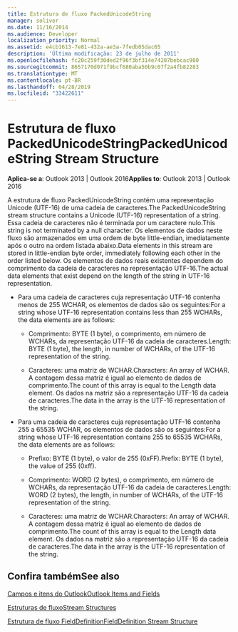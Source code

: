 ```yaml
---
title: Estrutura de fluxo PackedUnicodeString
manager: soliver
ms.date: 11/16/2014
ms.audience: Developer
localization_priority: Normal
ms.assetid: e4cb1613-7e81-432a-ae3a-7fedb05dac65
description: 'Última modificação: 23 de julho de 2011'
ms.openlocfilehash: fc20c259f30ded2f96f3bf314e74207bebcac980
ms.sourcegitcommit: 8657170d071f9bcf680aba50b9c07f2a4fb82283
ms.translationtype: MT
ms.contentlocale: pt-BR
ms.lasthandoff: 04/28/2019
ms.locfileid: "33422611"
---
```

# <a name="packedunicodestring-stream-structure"></a><span data-ttu-id="58404-103">Estrutura de fluxo PackedUnicodeString</span><span class="sxs-lookup"><span data-stu-id="58404-103">PackedUnicodeString Stream Structure</span></span>

  
  
<span data-ttu-id="58404-104">**Aplica-se a**: Outlook 2013 | Outlook 2016</span><span class="sxs-lookup"><span data-stu-id="58404-104">**Applies to**: Outlook 2013 | Outlook 2016</span></span> 
  
<span data-ttu-id="58404-105">A estrutura de fluxo PackedUnicodeString contém uma representação Unicode (UTF-16) de uma cadeia de caracteres.</span><span class="sxs-lookup"><span data-stu-id="58404-105">The PackedUnicodeString stream structure contains a Unicode (UTF-16) representation of a string.</span></span> <span data-ttu-id="58404-106">Essa cadeia de caracteres não é terminada por um caractere nulo.</span><span class="sxs-lookup"><span data-stu-id="58404-106">This string is not terminated by a null character.</span></span> <span data-ttu-id="58404-107">Os elementos de dados neste fluxo são armazenados em uma ordem de byte little-endian, imediatamente após o outro na ordem listada abaixo.</span><span class="sxs-lookup"><span data-stu-id="58404-107">Data elements in this stream are stored in little-endian byte order, immediately following each other in the order listed below.</span></span> <span data-ttu-id="58404-108">Os elementos de dados reais existentes dependem do comprimento da cadeia de caracteres na representação UTF-16.</span><span class="sxs-lookup"><span data-stu-id="58404-108">The actual data elements that exist depend on the length of the string in UTF-16 representation.</span></span>
  
- <span data-ttu-id="58404-109">Para uma cadeia de caracteres cuja representação UTF-16 contenha menos de 255 WCHAR, os elementos de dados são os seguintes:</span><span class="sxs-lookup"><span data-stu-id="58404-109">For a string whose UTF-16 representation contains less than 255 WCHARs, the data elements are as follows:</span></span>
    
  - <span data-ttu-id="58404-110">Comprimento: BYTE (1 byte), o comprimento, em número de WCHARs, da representação UTF-16 da cadeia de caracteres.</span><span class="sxs-lookup"><span data-stu-id="58404-110">Length: BYTE (1 byte), the length, in number of WCHARs, of the UTF-16 representation of the string.</span></span>
    
  - <span data-ttu-id="58404-111">Caracteres: uma matriz de WCHAR.</span><span class="sxs-lookup"><span data-stu-id="58404-111">Characters: An array of WCHAR.</span></span> <span data-ttu-id="58404-112">A contagem dessa matriz é igual ao elemento de dados de comprimento.</span><span class="sxs-lookup"><span data-stu-id="58404-112">The count of this array is equal to the Length data element.</span></span> <span data-ttu-id="58404-113">Os dados na matriz são a representação UTF-16 da cadeia de caracteres.</span><span class="sxs-lookup"><span data-stu-id="58404-113">The data in the array is the UTF-16 representation of the string.</span></span>
    
- <span data-ttu-id="58404-114">Para uma cadeia de caracteres cuja representação UTF-16 contenha 255 a 65535 WCHAR, os elementos de dados são os seguintes:</span><span class="sxs-lookup"><span data-stu-id="58404-114">For a string whose UTF-16 representation contains 255 to 65535 WCHARs, the data elements are as follows:</span></span>
    
  - <span data-ttu-id="58404-115">Prefixo: BYTE (1 byte), o valor de 255 (0xFF).</span><span class="sxs-lookup"><span data-stu-id="58404-115">Prefix: BYTE (1 byte), the value of 255 (0xff).</span></span>
    
  - <span data-ttu-id="58404-116">Comprimento: WORD (2 bytes), o comprimento, em número de WCHARs, da representação UTF-16 da cadeia de caracteres.</span><span class="sxs-lookup"><span data-stu-id="58404-116">Length: WORD (2 bytes), the length, in number of WCHARs, of the UTF-16 representation of the string.</span></span>
    
  - <span data-ttu-id="58404-117">Caracteres: uma matriz de WCHAR.</span><span class="sxs-lookup"><span data-stu-id="58404-117">Characters: An array of WCHAR.</span></span> <span data-ttu-id="58404-118">A contagem dessa matriz é igual ao elemento de dados de comprimento.</span><span class="sxs-lookup"><span data-stu-id="58404-118">The count of this array is equal to the Length data element.</span></span> <span data-ttu-id="58404-119">Os dados na matriz são a representação UTF-16 da cadeia de caracteres.</span><span class="sxs-lookup"><span data-stu-id="58404-119">The data in the array is the UTF-16 representation of the string.</span></span>
    
## <a name="see-also"></a><span data-ttu-id="58404-120">Confira também</span><span class="sxs-lookup"><span data-stu-id="58404-120">See also</span></span>



[<span data-ttu-id="58404-121">Campos e itens do Outlook</span><span class="sxs-lookup"><span data-stu-id="58404-121">Outlook Items and Fields</span></span>](outlook-items-and-fields.md)
  
[<span data-ttu-id="58404-122">Estruturas de fluxo</span><span class="sxs-lookup"><span data-stu-id="58404-122">Stream Structures</span></span>](stream-structures.md)
  
[<span data-ttu-id="58404-123">Estrutura de fluxo FieldDefinition</span><span class="sxs-lookup"><span data-stu-id="58404-123">FieldDefinition Stream Structure</span></span>](fielddefinition-stream-structure.md)

